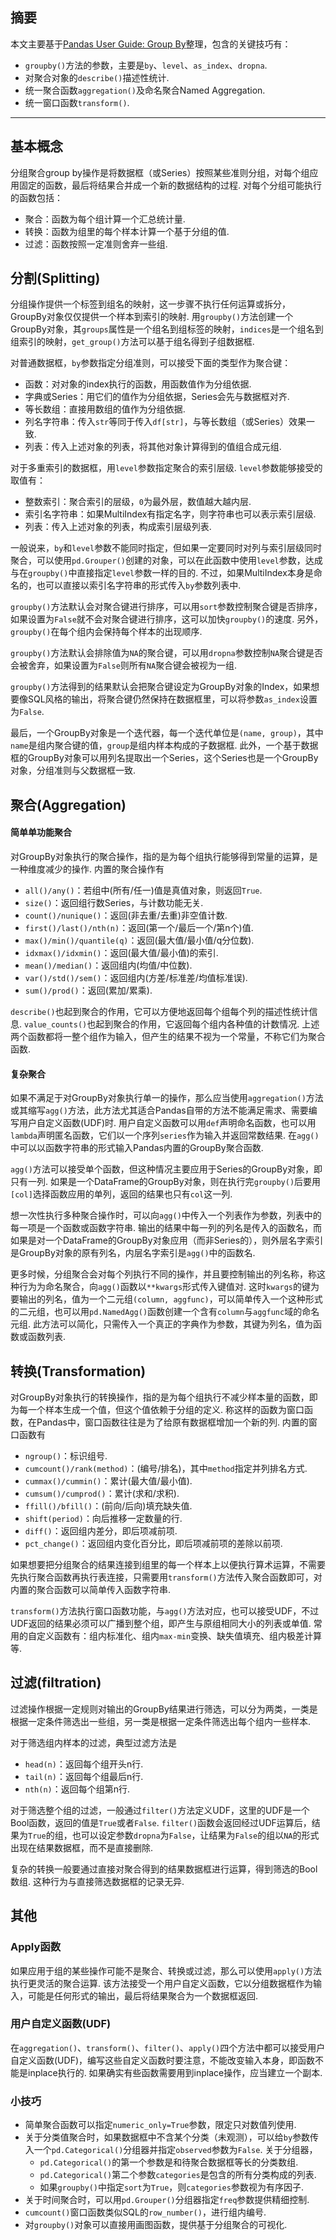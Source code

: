 ## 摘要

本文主要基于[Pandas User Guide: Group By](https://pandas.pydata.org/docs/user_guide/groupby.html)整理，包含的关键技巧有：
- `groupby()`方法的参数，主要是`by`、`level`、`as_index`、`dropna`.
- 对聚合对象的`describe()`描述性统计.
- 统一聚合函数`aggregation()`及命名聚合Named Aggregation.
- 统一窗口函数`transform()`.

---
## 基本概念

分组聚合group by操作是将数据框（或Series）按照某些准则分组，对每个组应用固定的函数，最后将结果合并成一个新的数据结构的过程. 对每个分组可能执行的函数包括：
- 聚合：函数为每个组计算一个汇总统计量.
- 转换：函数为组里的每个样本计算一个基于分组的值.
- 过滤：函数按照一定准则舍弃一些组.

## 分割(Splitting)

分组操作提供一个标签到组名的映射，这一步骤不执行任何运算或拆分，GroupBy对象仅仅提供一个样本到索引的映射. 用`groupby()`方法创建一个GroupBy对象，其`groups`属性是一个组名到组标签的映射，`indices`是一个组名到组索引的映射，`get_group()`方法可以基于组名得到子组数据框.

对普通数据框，`by`参数指定分组准则，可以接受下面的类型作为聚合键：
- 函数：对对象的index执行的函数，用函数值作为分组依据.
- 字典或Series：用它们的值作为分组依据，Series会先与数据框对齐.
- 等长数组：直接用数组的值作为分组依据.
- 列名字符串：传入`str`等同于传入`df[str]`，与等长数组（或Series）效果一致.
- 列表：传入上述对象的列表，将其他对象计算得到的值组合成元组.

对于多重索引的数据框，用`level`参数指定聚合的索引层级. `level`参数能够接受的取值有：
- 整数索引：聚合索引的层级，`0`为最外层，数值越大越内层.
- 索引名字符串：如果MultiIndex有指定名字，则字符串也可以表示索引层级.
- 列表：传入上述对象的列表，构成索引层级列表.

一般说来，`by`和`level`参数不能同时指定，但如果一定要同时对列与索引层级同时聚合，可以使用`pd.Grouper()`创建的对象，可以在此函数中使用`level`参数，达成与在`groupby()`中直接指定`level`参数一样的目的. 不过，如果MultiIndex本身是命名的，也可以直接以索引名字符串的形式传入`by`参数列表中.

`groupby()`方法默认会对聚合键进行排序，可以用`sort`参数控制聚合键是否排序，如果设置为`False`就不会对聚合键进行排序，这可以加快`groupby()`的速度. 另外，`groupby()`在每个组内会保持每个样本的出现顺序. 

`groupby()`方法默认会排除值为`NA`的聚合键，可以用`dropna`参数控制`NA`聚合键是否会被舍弃，如果设置为`False`则所有`NA`聚合键会被视为一组.

`groupby()`方法得到的结果默认会把聚合键设定为GroupBy对象的Index，如果想要像SQL风格的输出，将聚合键仍然保持在数据框里，可以将参数`as_index`设置为`False`.

最后，一个GroupBy对象是一个迭代器，每一个迭代单位是`(name, group)`，其中`name`是组内聚合键的值，`group`是组内样本构成的子数据框. 此外，一个基于数据框的GroupBy对象可以用列名提取出一个Series，这个Series也是一个GroupBy对象，分组准则与父数据框一致.

## 聚合(Aggregation)

#### 简单单功能聚合

对GroupBy对象执行的聚合操作，指的是为每个组执行能够得到常量的运算，是一种维度减少的操作. 内置的聚合操作有
- `all()/any()`：若组中(所有/任一)值是真值对象，则返回`True`.
- `size()`：返回组行数Series，与计数功能无关.
- `count()/nunique()`：返回(非去重/去重)非空值计数.
- `first()/last()/nth(n)`：返回(第一个/最后一个/第n个)值.
- `max()/min()/quantile(q)`：返回(最大值/最小值/q分位数).
- `idxmax()/idxmin()`：返回(最大值/最小值)的索引.
- `mean()/median()`：返回组内(均值/中位数).
- `var()/std()/sem()`：返回组内(方差/标准差/均值标准误).
- `sum()/prod()`：返回(累加/累乘).

`describe()`也起到聚合的作用，它可以方便地返回每个组每个列的描述性统计信息. `value_counts()`也起到聚合的作用，它返回每个组内各种值的计数情况. 上述两个函数都将一整个组作为输入，但产生的结果不视为一个常量，不称它们为聚合函数.

#### 复杂聚合

如果不满足于对GroupBy对象执行单一的操作，那么应当使用`aggregation()`方法或其缩写`agg()`方法，此方法尤其适合Pandas自带的方法不能满足需求、需要编写用户自定义函数(UDF)时. 用户自定义函数可以用`def`声明命名函数，也可以用`lambda`声明匿名函数，它们以一个序列`series`作为输入并返回常数结果. 在`agg()`中可以以函数字符串的形式输入Pandas内置的GroupBy聚合函数.

`agg()`方法可以接受单个函数，但这种情况主要应用于Series的GroupBy对象，即只有一列. 如果是一个DataFrame的GroupBy对象，则在执行完`groupby()`后要用`[col]`选择函数应用的单列，返回的结果也只有`col`这一列.

想一次性执行多种聚合操作时，可以向`agg()`中传入一个列表作为参数，列表中的每一项是一个函数或函数字符串. 输出的结果中每一列的列名是传入的函数名，而如果是对一个DataFrame的GroupBy对象应用（而非Series的），则外层名字索引是GroupBy对象的原有列名，内层名字索引是`agg()`中的函数名.

更多时候，分组聚合会对每个列执行不同的操作，并且要控制输出的列名称，称这种行为为命名聚合，向`agg()`函数以`**kwargs`形式传入键值对. 这时`kwargs`的键为要输出的列名，值为一个二元组`(column, aggfunc)`，可以简单传入一个这种形式的二元组，也可以用`pd.NamedAgg()`函数创建一个含有`column`与`aggfunc`域的命名元组. 此方法可以简化，只需传入一个真正的字典作为参数，其键为列名，值为函数或函数列表.

## 转换(Transformation)

对GroupBy对象执行的转换操作，指的是为每个组执行不减少样本量的函数，即为每一个样本生成一个值，但这个值依赖于分组的定义. 称这样的函数为窗口函数，在Pandas中，窗口函数往往是为了给原有数据框增加一个新的列. 内置的窗口函数有
- `ngroup()`：标识组号.
- `cumcount()/rank(method)`：(编号/排名)，其中`method`指定并列排名方式.
- `cummax()/cummin()`：累计(最大值/最小值).
- `cumsum()/cumprod()`：累计(求和/求积).
- `ffill()/bfill()`：(前向/后向)填充缺失值.
- `shift(period)`：向后推移一定数量的行.
- `diff()`：返回组内差分，即后项减前项.
- `pct_change()`：返回组内变化百分比，即后项减前项的差除以前项.

如果想要把分组聚合的结果连接到组里的每一个样本上以便执行算术运算，不需要先执行聚合函数再执行表连接，只需要用`transform()`方法传入聚合函数即可，对内置的聚合函数可以简单传入函数字符串.

`transform()`方法执行窗口函数功能，与`agg()`方法对应，也可以接受UDF，不过UDF返回的结果必须可以广播到整个组，即产生与原组相同大小的列表或单值. 常用的自定义函数有：组内标准化、组内`max-min`变换、缺失值填充、组内极差计算等.

## 过滤(filtration)

过滤操作根据一定规则对输出的GroupBy结果进行筛选，可以分为两类，一类是根据一定条件筛选出一些组，另一类是根据一定条件筛选出每个组内一些样本.

对于筛选组内样本的过滤，典型过滤方法是
- `head(n)`：返回每个组开头n行.
- `tail(n)`：返回每个组最后n行.
- `nth(n)`：返回每个组第n行.

对于筛选整个组的过滤，一般通过`filter()`方法定义UDF，这里的UDF是一个Bool函数，返回的值是`True`或者`False`. `filter()`函数会返回经过UDF运算后，结果为`True`的组，也可以设定参数`dropna`为`False`，让结果为`False`的组以`NA`的形式出现在结果数据框，而不是直接删除.

复杂的转换一般要通过直接对聚合得到的结果数据框进行运算，得到筛选的Bool数组. 这种行为与直接筛选数据框的记录无异.

## 其他

### Apply函数

如果应用于组的某些操作可能不是聚合、转换或过滤，那么可以使用`apply()`方法执行更灵活的聚合运算. 该方法接受一个用户自定义函数，它以分组数据框作为输入，可能是任何形式的输出，最后将结果聚合为一个数据框返回.

### 用户自定义函数(UDF)

在`aggregation()`、`transform()`、`filter()`、`apply()`四个方法中都可以接受用户自定义函数(UDF)，编写这些自定义函数时要注意，不能改变输入本身，即函数不能是inplace执行的. 如果确实有些函数需要用到inplace操作，应当建立一个副本.

### 小技巧

- 简单聚合函数可以指定`numeric_only=True`参数，限定只对数值列使用.
- 关于分类值聚合时，如果数据框中不含某个分类（未观测），可以给`by`参数传入一个`pd.Categorical()`分组器并指定`observed`参数为`False`. 关于分组器，
	- `pd.Categorical()`的第一个参数是和待聚合数据框等长的分类数组.
	- `pd.Categorical()`第二个参数`categories`是包含的所有分类构成的列表.
	- 如果`groupby()`中指定`sort`为`True`，则`categories`参数视为有序因子.
- 关于时间聚合时，可以用`pd.Grouper()`分组器指定`freq`参数提供精细控制.
- `cumcount()`窗口函数类似SQL的`row_number()`，进行组内编号.
- 对`groupby()`对象可以直接用画图函数，提供基于分组聚合的可视化.